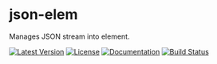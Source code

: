 # json-elem

Manages JSON stream into element.

[![Latest Version](https://img.shields.io/crates/v/json-elem.svg)](https://crates.io/crates/json-elem)
[![License](https://img.shields.io/github/license/LorenzoLeonardo/json-elem.svg)](LICENSE-MIT)
[![Documentation](https://docs.rs/json-elem/badge.svg)](https://docs.rs/json-elem)
[![Build Status](https://github.com/LorenzoLeonardo/json-elem/workflows/Rust/badge.svg)](https://github.com/LorenzoLeonardo/json-elem/actions)